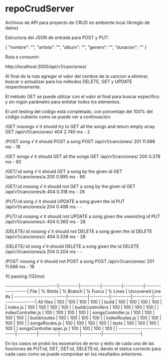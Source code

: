 # repoCrudServer
Archivos de API para proyecto de CRUD en ambiente local (Arreglo de datos)

Estructura del JSON de entrada para POST y PUT:

{
    "nombre": "",
    "artista": "",
    "album": "",
    "genero": "",
    "duracion": ""
}

Ruta a consumir:

http://localhost:3000/api/v1/canciones/

Al final de la ruta agregar el valor del nombre de la cancion a eliminar, buscar o actualizar para los métodos DELETE, GET y UPDATE 
respectivamente.

El método GET se puede utilizar con el valor al final para buscar específico y sin nigún parámetro para enlistar todos los elementos.

El unit testing del código está completado, con porcentaje del 100% del código cubierto como se puede ver a continuación:

  /GET nosongs
    √ it should try to GET all the songs and return empty array
GET /api/v1/canciones/ 404 2.740 ms - 2

  /POST song
    √ it should POST a song
POST /api/v1/canciones/ 201 11.686 ms - 18

  /GET songs
    √ it should GET all the songs
GET /api/v1/canciones/ 200 0.378 ms - 92

  /GET/:id song
    √ it should GET a song by the given id
GET /api/v1/canciones/a 200 0.995 ms - 90

  /GET/:id nosong
    √ it should not GET a song by the given id
GET /api/v1/canciones/b 404 0.318 ms - 28

  /PUT/:id song
    √ it should UPDATE a song given the id
PUT /api/v1/canciones/a 204 0.498 ms - -

  /PUT/:id nosong
    √ it should not UPDATE a song given the unexisting id
PUT /api/v1/canciones/c 404 0.360 ms - 28

  /DELETE/:id nosong
    √ it should not DELETE a song given the id
DELETE /api/v1/canciones/c 404 0.338 ms - 28

  /DELETE/:id song
    √ it should DELETE a song given the id
DELETE /api/v1/canciones/a 204 0.204 ms - -

  /POST nosong
    √ it should not POST a song
POST /api/v1/canciones/ 201 11.686 ms - 18


  10 passing (132ms)

--------------------------|----------|----------|----------|----------|-------------------|
File                      |  % Stmts | % Branch |  % Funcs |  % Lines | Uncovered Line #s |
--------------------------|----------|----------|----------|----------|-------------------|
All files                 |      100 |      100 |      100 |      100 |                   |
 build                    |      100 |      100 |      100 |      100 |                   |
  index.js                |      100 |      100 |      100 |      100 |                   |
 build/controllers        |      100 |      100 |      100 |      100 |                   |
  indexController.js      |      100 |      100 |      100 |      100 |                   |
  songsController.js      |      100 |      100 |      100 |      100 |                   |
 build/routes             |      100 |      100 |      100 |      100 |                   |
  indexRoutes.js          |      100 |      100 |      100 |      100 |                   |
  songsRoutes.js          |      100 |      100 |      100 |      100 |                   |
 tests                    |      100 |      100 |      100 |      100 |                   |
  songsController.spec.js |      100 |      100 |      100 |      100 |                   |
--------------------------|----------|----------|----------|----------|-------------------|

En los casos se probó los escenarios de error y éxito de cada una de las funciones de PUT:id, GET, GET:id, DELETE:id, dando el status correcto para cada caso como se puede comprobar en los resultados anteriores.
